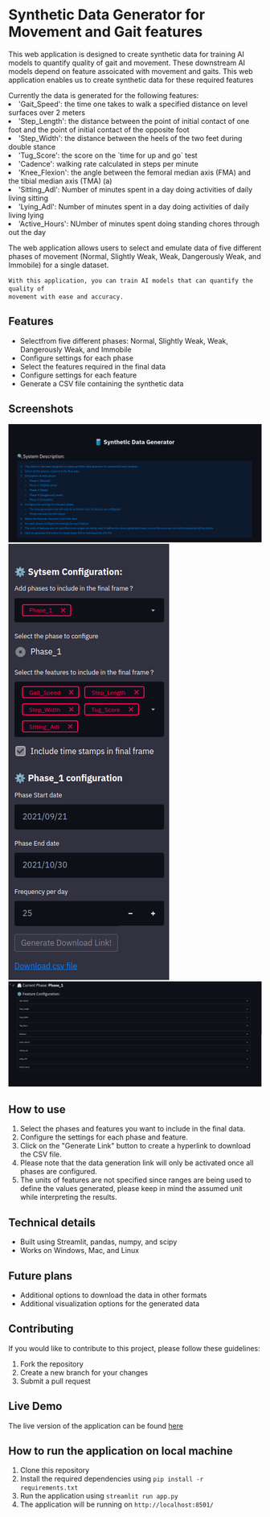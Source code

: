 <h1>Synthetic Data Generator for Movement and Gait features </h1>
<p>This web application is designed to create synthetic data for training AI models to quantify quality of gait and
    movement.
    These downstream AI models depend on feature assoicated with movement and gaits.
    This web application enables us to create synthetic data for these required features
</p>
    Currently the data is generated for the following features:
    <li>
        'Gait_Speed': the time one takes to walk a specified distance on level surfaces over 2 meters
    </li>
    <li>
        'Step_Length': the distance between the point of initial contact of one foot and the point of initial contact of
        the opposite foot
    </li>
    <li>
        'Step_Width': the distance between the heels of the two feet during double stance
    </li>
    <li>
        'Tug_Score': the score on the `time for up and go` test
    </li>
    <li>
        'Cadence': walking rate calculated in steps per minute
    </li>
    <li>
        'Knee_Flexion': the angle between the femoral median axis (FMA) and the tibial median axis (TMA) (a)
    </li>
    <li>
        'Sitting_Adl': Number of minutes spent in a day doing activities of daily living sitting
    </li>
    <li>
        'Lying_Adl': Number of minutes spent in a day doing activities of daily living lying
    </li>
    <li>
        'Active_Hours': NUmber of minutes spent doing standing chores through out the day
    </li>
<p>
    The web application allows users to select and emulate data of five different phases of movement (Normal, Slightly
    Weak, Weak, Dangerously Weak, and Immobile) for a single dataset.
    
    With this application, you can train AI models that can quantify the quality of
    movement with ease and accuracy.
</p>
<h2>Features</h2>
<ul>
    <li>Selectfrom five different phases: Normal, Slightly Weak, Weak, Dangerously Weak, and Immobile</li>
    <li>Configure settings for each phase</li>
    <li>Select the features required in the final data</li>
    <li>Configure settings for each feature</li>
    <li>Generate a CSV file containing the synthetic data</li>
</ul>
<h2>Screenshots</h2>
<p><img src="assets/description.png" alt="Description">
    <img src="assets/sidebar.png" alt="Sidebar">
    <img src="assets/configuration.png" alt="Configuration">
</p>
<h2>How to use</h2>
<ol>
    <li>Select the phases and features you want to include in the final data.</li>
    <li>Configure the settings for each phase and feature.</li>
    <li>Click on the "Generate Link" button to create a hyperlink to download the CSV file.</li>
    <li>Please note that the data generation link will only be activated once all phases are configured.</li>
    <li>The units of features are not specified since ranges are being used to define the values generated, please
        keep in mind the assumed unit while interpreting the results.</li>
</ol>
<h2>Technical details</h2>
<ul>
    <li>Built using Streamlit, pandas, numpy, and scipy</li>
    <li>Works on Windows, Mac, and Linux</li>
</ul>
<h2>Future plans</h2>
<ul>
    <li>Additional options to download the data in other formats</li>
    <li>Additional visualization options for the generated data</li>
</ul>
<h2>Contributing</h2>
<p>If you would like to contribute to this project, please follow these guidelines:</p>
<ol>
    <li>Fork the repository</li>
    <li>Create a new branch for your changes</li>
    <li>Submit a pull request</li>
</ol>
<h2>Live Demo</h2>
<p>The live version of the application can be found <a href="https://synthetic-data-generation.herokuapp.com/"
        target="_new">here</a></p>
<h2>How to run the application on local machine</h2>
<ol>
    <li>Clone this repository</li>
    <li>Install the required dependencies using <code>pip install -r requirements.txt</code></li>
    <li>Run the application using <code>streamlit run app.py</code></li>
    <li>The application will be running on <code>http://localhost:8501/</code></li>
</ol>